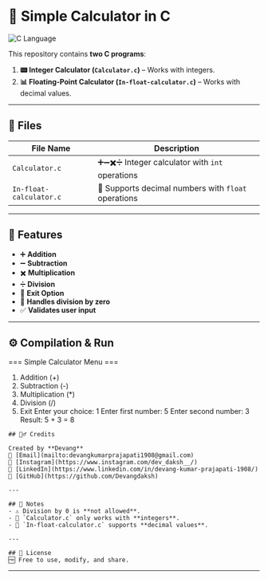 # 🧮 Simple Calculator in C
![C Language](https://img.shields.io/badge/Language-C-blue)  

This repository contains **two C programs**:
1. **📟 Integer Calculator (`Calculator.c`)** – Works with integers.
2. **📊 Floating-Point Calculator (`In-float-calculator.c`)** – Works with decimal values.

---

## 📂 Files

| File Name | Description |
|-----------|-------------|
| `Calculator.c` | ➕➖✖️➗ Integer calculator with `int` operations |
| `In-float-calculator.c` | 💯 Supports decimal numbers with `float` operations |

---

## 🚀 Features

- ➕ **Addition**
- ➖ **Subtraction**
- ✖️ **Multiplication**
- ➗ **Division**
- 🛑 **Exit Option**
- 🚫 **Handles division by zero**
- ✅ **Validates user input**

---

## ⚙️ Compilation & Run

=== Simple Calculator Menu ===
1. Addition (+)
2. Subtraction (-)
3. Multiplication (*)
4. Division (/)
5. Exit
   Enter your choice: 1
   Enter first number: 5
   Enter second number: 3
   Result: 5 + 3 = 8
```
## 🙋‍♂️ Credits

Created by **Devang**  
📧 [Email](mailto:devangkumarprajapati1908@gmail.com)  
📸 [Instagram](https://www.instagram.com/dev_daksh__/)  
💼 [LinkedIn](https://www.linkedin.com/in/devang-kumar-prajapati-1908/)  
🐙 [GitHub](https://github.com/Devangdaksh)

---

## 📌 Notes
- ⚠️ Division by 0 is **not allowed**.
- 🔢 `Calculator.c` only works with **integers**.
- 💯 `In-float-calculator.c` supports **decimal values**.

---

## 📜 License
🆓 Free to use, modify, and share.
```


***